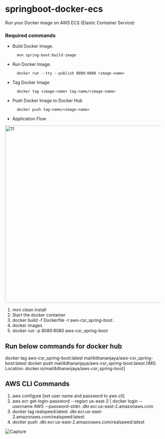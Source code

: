 # springboot-docker-ecs
Run your Docker image on AWS ECS (Elastic Container Service)

### Required commands

- Build Docker Image.

		mvn spring-boot:build-image
   
- Run Docker Image.

		docker run --tty --publish 8080:8080 <image-name>
    
- Tag Docker Image

		docker tag <image-name> tag-name/<image-name>
    
- Push Docker Image to Docker Hub

		docker push tag-name/<image-name>
		
- Application Flow  

<img width="576" alt="11" src="https://user-images.githubusercontent.com/25712816/91267149-570d0780-e790-11ea-8497-806b30cbcfc2.PNG">

1.	mvn clean install
2.	Start the docker container
3.	docker build -f Dockerfile -t aws-csr_spring-boot .
4.	docker images
5.	docker run -p 8080:8080 aws-csr_spring-boot

Run below commands for docker hub
-----------------------------------
docker tag aws-csr_spring-boot:latest mail4dhananjaya/aws-csr_spring-boot:latest
docker push mail4dhananjaya/aws-csr_spring-boot:latest  [IMG Location:  docker.io/mail4dhananjaya/aws-csr_spring-boot]



AWS CLI Commands
----------
1.  aws configure [set user name and password to aws cli]
2.	aws ecr get-login-password --region us-east-2 | docker login --username AWS --password-stdin <accID>.dkr.ecr.us-east-2.amazonaws.com
3.	docker tag realspeed:latest <accID>.dkr.ecr.us-east-2.amazonaws.com/realspeed:latest
4.	docker push <accID>.dkr.ecr.us-east-2.amazonaws.com/realspeed:latest



![Capture](https://user-images.githubusercontent.com/25712816/92306201-ef826380-efaa-11ea-9704-5304319e0517.PNG)
